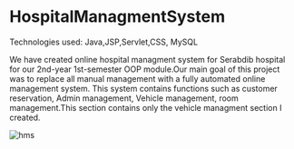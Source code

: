 # HospitalManagmentSystem

Technologies used: Java,JSP,Servlet,CSS, MySQL

We have created online hospital managment system for Serabdib hospital for our 2nd-year 1st-semester OOP module.Our main goal of this project was to replace all manual management with a fully automated online management system. This system contains functions such as customer reservation, Admin management, Vehicle management, room management.This section contains only the vehicle managment section I created.

![hms](https://user-images.githubusercontent.com/81189012/150911923-2669c227-8274-4fa4-aad5-3fa8fd499b07.jpeg)
